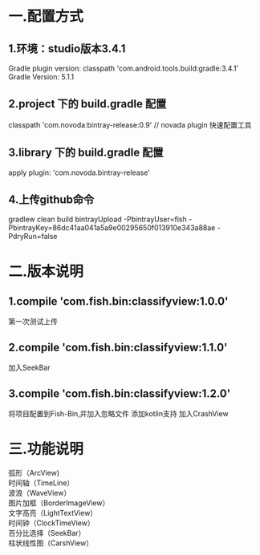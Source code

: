 # 一.配置方式
## 1.环境：studio版本3.4.1
   Gradle plugin version: classpath 'com.android.tools.build:gradle:3.4.1'  
   Gradle Version: 5.1.1
## 2.project 下的 build.gradle 配置
   classpath 'com.novoda:bintray-release:0.9'    // novada plugin 快速配置工具
## 3.library 下的 build.gradle 配置
   apply plugin: 'com.novoda.bintray-release'
## 4.上传github命令
   gradlew clean build bintrayUpload -PbintrayUser=fish -PbintrayKey=86dc41aa041a5a9e00295650f013910e343a88ae -PdryRun=false

# 二.版本说明
## 1.compile 'com.fish.bin:classifyview:1.0.0'
   第一次测试上传
## 2.compile 'com.fish.bin:classifyview:1.1.0'
   加入SeekBar
## 3.compile 'com.fish.bin:classifyview:1.2.0'
   将项目配置到Fish-Bin,并加入忽略文件
   添加kotlin支持
   加入CrashView
   
# 三.功能说明  
   弧形（ArcView)   
   时间轴（TimeLine）   
   波浪（WaveView）  
   图片加框（BorderImageView）  
   文字高亮（LightTextView）  
   时间钟（ClockTimeView）  
   百分比选择（SeekBar）  
   柱状线性图（CarshView）  
